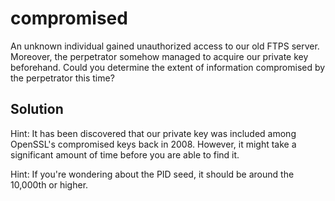 # compromised

An unknown individual gained unauthorized access to our old FTPS server. Moreover, the perpetrator somehow managed to acquire our private key beforehand. Could you determine the extent of information compromised by the perpetrator this time?

## Solution

Hint: It has been discovered that our private key was included among OpenSSL's compromised keys back in 2008. 
However, it might take a significant amount of time before you are able to find it.

Hint: If you're wondering about the PID seed, it should be around the 10,000th or higher.
